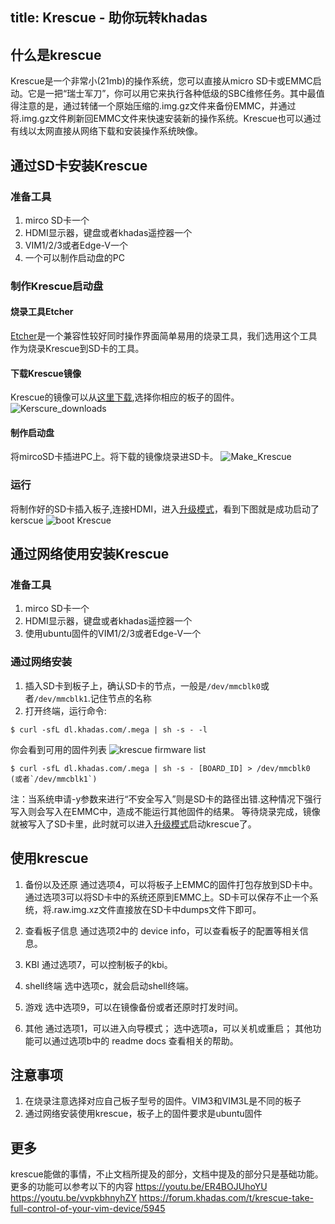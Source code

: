 title: Krescue - 助你玩转khadas
---

## 什么是krescue

Krescue是一个非常小(21mb)的操作系统，您可以直接从micro SD卡或EMMC启动。它是一把“瑞士军刀”，你可以用它来执行各种低级的SBC维修任务。其中最值得注意的是，通过转储一个原始压缩的.img.gz文件来备份EMMC，并通过将.img.gz文件刷新回EMMC文件来快速安装新的操作系统。Krescue也可以通过有线以太网直接从网络下载和安装操作系统映像。

## 通过SD卡安装Krescue

### 准备工具
1. mirco SD卡一个
2. HDMI显示器，键盘或者khadas遥控器一个
3. VIM1/2/3或者Edge-V一个
4. 一个可以制作启动盘的PC

### 制作Krescue启动盘
#### 烧录工具Etcher
[Etcher](https://www.balena.io/etcher/)是一个兼容性较好同时操作界面简单易用的烧录工具，我们选用这个工具作为烧录Krescue到SD卡的工具。

#### 下载Krescue镜像
Krescue的镜像可以从[这里下载](https://dl.khadas.com/Firmware/Krescue/dump/),选择你相应的板子的固件。
![Kerscure_downloads](/android/images/vim1/Krescue_downloads.png)

#### 制作启动盘
将mircoSD卡插进PC上。将下载的镜像烧录进SD卡。
![Make_Krescue](/android/images/vim1/HowtoUseEtcher.png)


### 运行
将制作好的SD卡插入板子,连接HDMI，进入[升级模式](/android/zh-cn/vim3/HowtoBootIntoUpgradeMode.html)，看到下图就是成功启动了kerscue
![boot Krescue](/android/images/vim1/krescue_boot.jpg)

## 通过网络使用安装Krescue

### 准备工具
1. mirco SD卡一个
2. HDMI显示器，键盘或者khadas遥控器一个
3. 使用ubuntu固件的VIM1/2/3或者Edge-V一个

### 通过网络安装
1. 插入SD卡到板子上，确认SD卡的节点，一般是`/dev/mmcblk0`或者`/dev/mmcblk1`.记住节点的名称
2. 打开终端，运行命令:
```
$ curl -sfL dl.khadas.com/.mega | sh -s - -l
```
你会看到可用的固件列表
![krescue firmware list](/android/images/vim1/krescue_list.png)
```
$ curl -sfL dl.khadas.com/.mega | sh -s - [BOARD_ID] > /dev/mmcblk0 (或者`/dev/mmcblk1`)
```
注：当系统申请-y参数来进行“不安全写入”则是SD卡的路径出错.这种情况下强行写入则会写入在EMMC中，造成不能运行其他固件的结果。
等待烧录完成，镜像就被写入了SD卡里，此时就可以进入[升级模式](/android/zh-cn/vim3/HowtoBootIntoUpgradeMode.html)启动krescue了。

## 使用krescue

1. 备份以及还原
通过选项4，可以将板子上EMMC的固件打包存放到SD卡中。通过选项3可以将SD卡中的系统还原到EMMC上。SD卡可以保存不止一个系统，将.raw.img.xz文件直接放在SD卡中dumps文件下即可。

2. 查看板子信息
通过选项2中的 device info，可以查看板子的配置等相关信息。

3. KBI
通过选项7，可以控制板子的kbi。

4. shell终端
选中选项c，就会启动shell终端。

5. 游戏
选中选项9，可以在镜像备份或者还原时打发时间。

6. 其他
通过选项1，可以进入向导模式；
选中选项a，可以关机或重启；
其他功能可以通过选项b中的 readme docs 查看相关的帮助。

## 注意事项

1. 在烧录注意选择对应自己板子型号的固件。VIM3和VIM3L是不同的板子
2. 通过网络安装使用krescue，板子上的固件要求是ubuntu固件

## 更多 

krescue能做的事情，不止文档所提及的部分，文档中提及的部分只是基础功能。更多的功能可以参考以下的内容
https://youtu.be/ER4BOJUhoYU
https://youtu.be/vvpkbhnyhZY
https://forum.khadas.com/t/krescue-take-full-control-of-your-vim-device/5945
